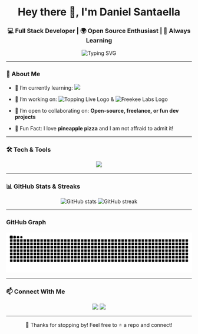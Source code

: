 <h1 align="center">Hey there 👋, I'm Daniel Santaella</h1>
<h3 align="center">💻 Full Stack Developer | 🌍 Open Source Enthusiast | 🚀 Always Learning</h3>

<p align="center">
  <img src="https://readme-typing-svg.herokuapp.com?font=Fira+Code&duration=3000&pause=1000&center=true&vCenter=true&width=435&lines=Welcome+to+my+GitHub!;Building+cool+stuff+in+public.;Learning+something+new+every+day!;Let's+collaborate+🚀" alt="Typing SVG" />
</p>

---

### 🧠 About Me

- 🌱 I’m currently learning:  <img src="https://skillicons.dev/icons?i=kotlin" />
- 🔭 I’m working on: <img src="https://media.licdn.com/dms/image/v2/D4E0BAQHQfSzIRzMn0A/company-logo_200_200/B4EZas6GcPHcAM-/0/1746657634441/topping_live_logo?e=1752105600&v=beta&t=Fmq3r4hImPQR8KiMnufqxrtXjfEa30kF90L7zC-WtKM" alt="Topping Live Logo" width="50" /> & <img src="https://media.licdn.com/dms/image/v2/D4E0BAQF0xhdY55Qp3w/company-logo_200_200/company-logo_200_200/0/1681945542475/freekee_labs_logo?e=1752105600&v=beta&t=CWdoq-TWbkLbAOCqK5HRwiKpqgfPwYjs0JCepPzSSLI" alt="Freekee Labs Logo" width="50" />

- 🤝 I’m open to collaborating on: **Open-source, freelance, or fun dev projects**
- 🧩 Fun Fact: I love **pineapple pizza** and I am not affraid to admit it!

---

### 🛠️ Tech & Tools

<p align="center">
  <img src="https://skillicons.dev/icons?i=html,css,js,react,astro,flutter,git,github" />
</p>

---

### 📊 GitHub Stats & Streaks

<p align="center">
  <img src="https://github-readme-stats.vercel.app/api?username=danisan15&show_icons=true&theme=radical&hide_rank=true&count_private=true" alt="GitHub stats" />
  <img src="https://github-readme-streak-stats.herokuapp.com/?user=danisan15&theme=radical" alt="GitHub streak" />
</p>

---

### GitHub Graph

<p align="center">
  <picture>
    <source media="(prefers-color-scheme: dark)" srcset="https://raw.githubusercontent.com/danisan15/danisan15/output/github-contribution-grid-snake-dark.svg">
    <source media="(prefers-color-scheme: light)" srcset="https://raw.githubusercontent.com/danisan15/danisan15/output/github-contribution-grid-snake.svg">
    <img alt="github contribution grid snake animation" src="https://raw.githubusercontent.com/danisan15/danisan15/output/github-contribution-grid-snake.svg">
  </picture>
</p>

---

### 📫 Connect With Me

<p align="center">
  <a href="mailto:daniel.santaella1@gmail.com"><img src="https://img.shields.io/badge/-Email-D14836?style=flat-square&logo=gmail&logoColor=white"/></a>
  <a href="https://www.linkedin.com/in/daniel-santaella-a79787211/"><img src="https://img.shields.io/badge/-LinkedIn-0077B5?style=flat-square&logo=linkedin&logoColor=white"/></a>
</p>

---

<p align="center">
  🧡 Thanks for stopping by! Feel free to ⭐️ a repo and connect!
</p>
